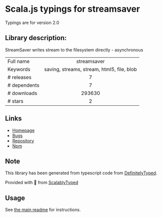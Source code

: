 
# Scala.js typings for streamsaver

Typings are for version 2.0

## Library description:
StreamSaver writes stream to the filesystem directly - asynchronous

|                    |                 |
| ------------------ | :-------------: |
| Full name          | streamsaver |
| Keywords           | saving, streams, stream, html5, file, blob |
| # releases         | 7 |
| # dependents       | 7 |
| # downloads        | 293630 |
| # stars            | 2 |

## Links
- [Homepage](https://github.com/jimmywarting/StreamSaver.js#readme)
- [Bugs](https://github.com/jimmywarting/StreamSaver.js/issues)
- [Repository](https://github.com/jimmywarting/StreamSaver.js)
- [Npm](https://www.npmjs.com/package/streamsaver)
    


## Note
This library has been generated from typescript code from [DefinitelyTyped](https://definitelytyped.org).

Provided with :purple_heart: from [ScalablyTyped](https://github.com/oyvindberg/ScalablyTyped)

## Usage
See [the main readme](../../readme.md) for instructions.


